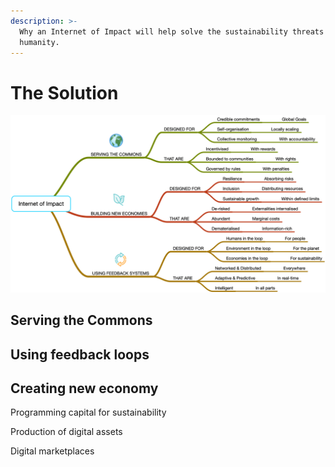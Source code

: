 ```yaml
---
description: >-
  Why an Internet of Impact will help solve the sustainability threats facing
  humanity.
---
```


# The Solution

![](../../../.gitbook/assets/programmable-capital-black-text.png)

## 

## Serving the Commons

### 

## Using feedback loops



## Creating new economy

Programming capital for sustainability

Production of digital assets

Digital marketplaces

